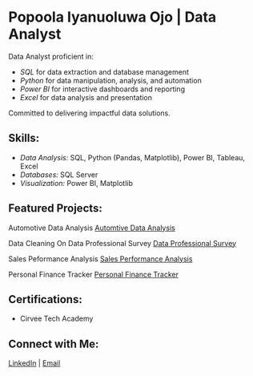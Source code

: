 # Popoola Iyanuoluwa Ojo | Data Analyst

Data Analyst proficient in:

- *SQL* for data extraction and database management  
- *Python* for data manipulation, analysis, and automation  
- *Power BI* for interactive dashboards and reporting  
- *Excel* for data analysis and presentation  

Committed to delivering impactful data solutions.

##  Skills:

- *Data Analysis:* SQL, Python (Pandas, Matplotlib), Power BI, Tableau, Excel  
- *Databases:* SQL Server  
- *Visualization:* Power BI, Matplotlib  

##  Featured Projects:
Automotive Data Analysis [Automtive Data Analysis](https://github.com/Augustine1808/Automotive-Data-Analysis)

Data Cleaning On Data Professional Survey [Data Professional Survey](https://github.com/Augustine1808/Data-Professional-Survey)

Sales Peformance Analysis [Sales Performance Analysis](https://github.com/Augustine1808/Sales-Performance-Analysis)

Personal Finance Tracker [Personal Finance Tracker](https://github.com/Augustine1808/Personal-Finance-Tracker)

##  Certifications:

- Cirvee Tech Academy  

##  Connect with Me:

[LinkedIn](https://www.linkedin.com/in/popoola-iyanuoluwa-817901336/) | [Email](Olaniyipopoola18@gmail.com)
